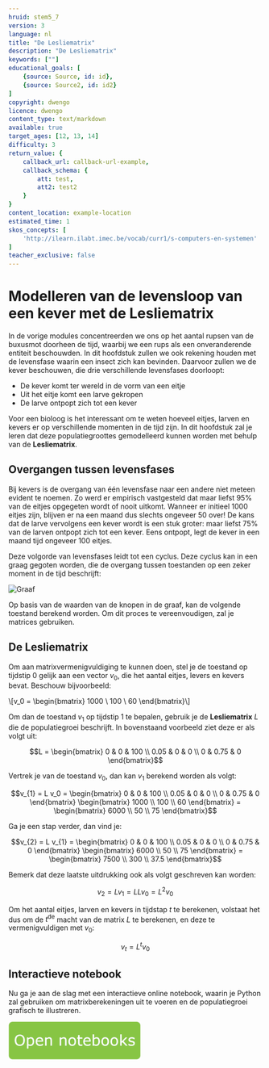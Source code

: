 ```yaml
---
hruid: stem5_7
version: 3
language: nl
title: "De Lesliematrix"
description: "De Lesliematrix"
keywords: [""]
educational_goals: [
    {source: Source, id: id}, 
    {source: Source2, id: id2}
]
copyright: dwengo
licence: dwengo
content_type: text/markdown
available: true
target_ages: [12, 13, 14]
difficulty: 3
return_value: {
    callback_url: callback-url-example,
    callback_schema: {
        att: test,
        att2: test2
    }
}
content_location: example-location
estimated_time: 1
skos_concepts: [
    'http://ilearn.ilabt.imec.be/vocab/curr1/s-computers-en-systemen'
]
teacher_exclusive: false
---
```

# Modelleren van de levensloop van een kever met de Lesliematrix

In de vorige modules concentreerden we ons op het aantal rupsen van de buxusmot doorheen de tijd, waarbij we een rups als een onveranderende entiteit beschouwden. In dit hoofdstuk zullen we ook rekening houden met de levensfase waarin een insect zich kan bevinden. Daarvoor zullen we de kever beschouwen, die drie verschillende levensfases doorloopt:

- De kever komt ter wereld in de vorm van een eitje
- Uit het eitje komt een larve gekropen
- De larve ontpopt zich tot een kever

Voor een bioloog is het interessant om te weten hoeveel eitjes, larven en kevers er op verschillende momenten in de tijd zijn. In dit hoofdstuk zal je leren dat deze populatiegroottes gemodelleerd kunnen worden met behulp van de **Lesliematrix**.

## Overgangen tussen levensfases

Bij kevers is de overgang van één levensfase naar een andere niet meteen evident te noemen. Zo werd er empirisch vastgesteld dat maar liefst 95% van de eitjes opgegeten wordt of nooit uitkomt. Wanneer er initieel 1000 eitjes zijn, blijven er na een maand dus slechts ongeveer 50 over! De kans dat de larve vervolgens een kever wordt is een stuk groter: maar liefst 75% van de larven ontpopt zich tot een kever. Eens ontpopt, legt de kever in een maand tijd ongeveer 100 eitjes.

Deze volgorde van levensfases leidt tot een cyclus. Deze cyclus kan in een graag gegoten worden, die de overgang tussen toestanden op een zeker moment in de tijd beschrijft:

![Graaf](files/graph.png "https://www.wisfaq.nl/pagina.asp?nummer=1883")

Op basis van de waarden van de knopen in de graaf, kan de volgende toestand berekend worden. Om dit proces te vereenvoudigen, zal je matrices gebruiken.

## De Lesliematrix

Om aan matrixvermenigvuldiging te kunnen doen, stel je de toestand op tijdstip $0$ gelijk aan een vector $v_0$, die het aantal eitjes, levers en kevers bevat. Beschouw bijvoorbeeld:

\\\[v_0 = \begin{bmatrix} 1000 \\ 100 \\ 60 \end{bmatrix}\\\]

Om dan de toestand $v_{1}$ op tijdstip $1$ te bepalen, gebruik je de **Lesliematrix** $L$ die de populatiegroei beschrijft. In bovenstaand voorbeeld ziet deze er als volgt uit:

$$L = \begin{bmatrix} 0 & 0 & 100 \\ 0.05 & 0 & 0 \\ 0 & 0.75 & 0 \end{bmatrix}$$

Vertrek je van de toestand $v_0$, dan kan $v_{1}$ berekend worden als volgt:

$$v_{1} = L v_0 = \begin{bmatrix} 0 & 0 & 100 \\ 0.05 & 0 & 0 \\ 0 & 0.75 & 0 \end{bmatrix} \begin{bmatrix} 1000 \\ 100 \\ 60 \end{bmatrix} = \begin{bmatrix} 6000 \\ 50 \\ 75 \end{bmatrix}$$

Ga je een stap verder, dan vind je:

$$v_{2} = L v_{1} = \begin{bmatrix} 0 & 0 & 100 \\ 0.05 & 0 & 0 \\ 0 & 0.75 & 0 \end{bmatrix} \begin{bmatrix} 6000 \\ 50 \\ 75 \end{bmatrix} = \begin{bmatrix} 7500 \\ 300 \\ 37.5 \end{bmatrix}$$

Bemerk dat deze laatste uitdrukking ook als volgt geschreven kan worden:

$$v_{2} = L v_{1} = L L v_{0} = L^2 v_{0}$$

Om het aantal eitjes, larven en kevers in tijdstap $t$ te berekenen, volstaat het dus om de $t^\text{de}$ macht van de matrix $L$ te berekenen, en deze te vermenigvuldigen met $v_0$:

$$v_{t} = L^t v_{0}$$

## Interactieve notebook

Nu ga je aan de slag met een interactieve online notebook, waarin je Python zal gebruiken om matrixberekeningen uit te voeren en de populatiegroei grafisch te illustreren.

[![Knop](embed/knop.png "Knop")](https://kiks.ilabt.imec.be/jupyterhub/?id=6010 "Insect Lesliematrix")
